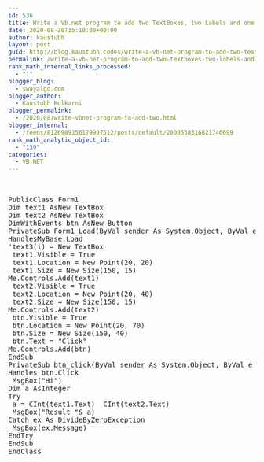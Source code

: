 ```yaml
---
id: 536
title: Write a Vb.net program to add two TextBoxes, two Labels and one button at runtime. Accept two numbers in textboxes and handle DivideByZeroException.
date: 2020-08-28T15:10:00+00:00
author: kaustubh
layout: post
guid: http://blog.kaustubh.codes/write-a-vb-net-program-to-add-two-textboxes-two-labels-and-one-button-at-runtime-accept-two-numbers-in-textboxes-and-handle-dividebyzeroexception/
permalink: /write-a-vb-net-program-to-add-two-textboxes-two-labels-and-one-button-at-runtime-accept-two-numbers-in-textboxes-and-handle-dividebyzeroexception/
rank_math_internal_links_processed:
  - "1"
blogger_blog:
  - swayalgo.com
blogger_author:
  - Kaustubh Kulkarni
blogger_permalink:
  - /2020/08/write-vbnet-program-to-add-two.html
blogger_internal:
  - /feeds/8126989156179907512/posts/default/2000538316821746699
rank_math_analytic_object_id:
  - "139"
categories:
  - VB.NET
---
```

<pre><br /><br />PublicClass Form1<br />Dim text1 AsNew TextBox<br />Dim text2 AsNew TextBox<br />DimWithEvents btn AsNew Button<br />PrivateSub Form1_Load(ByVal sender As System.Object, ByVal e As System.EventArgs)<br />HandlesMyBase.Load<br />'text3(i) = New TextBox<br /> text1.Visible = True<br /> text1.Location = New Point(20, 20)<br /> text1.Size = New Size(150, 15)<br />Me.Controls.Add(text1)<br /> text2.Visible = True<br /> text2.Location = New Point(20, 40)<br /> text2.Size = New Size(150, 15)<br />Me.Controls.Add(text2)<br /> btn.Visible = True<br /> btn.Location = New Point(20, 70)<br /> btn.Size = New Size(150, 40)<br /> btn.Text = "Click"<br />Me.Controls.Add(btn)<br />EndSub<br />PrivateSub btn_click(ByVal sender As System.Object, ByVal e As System.EventArgs)<br />Handles btn.Click<br /> MsgBox("Hi")<br />Dim a AsInteger<br />Try<br /> a = CInt(text1.Text)  CInt(text2.Text)<br /> MsgBox("Result "& a)<br />Catch ex As DivideByZeroException<br /> MsgBox(ex.Message)<br />EndTry<br />EndSub<br />EndClass<br /><br /></pre>